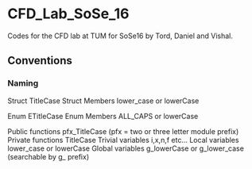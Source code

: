 # CFD_Lab_SoSe_16
Codes for the CFD lab at TUM for SoSe16 by Tord, Daniel and Vishal.

## Conventions

### Naming

Struct      TitleCase
Struct Members  lower_case or lowerCase

Enum        ETitleCase
Enum Members    ALL_CAPS or lowerCase

Public functions    pfx_TitleCase (pfx = two or three letter module prefix)
Private functions   TitleCase
Trivial variables   i,x,n,f etc...
Local variables lower_case or lowerCase
Global variables    g_lowerCase or g_lower_case (searchable by g_ prefix)
